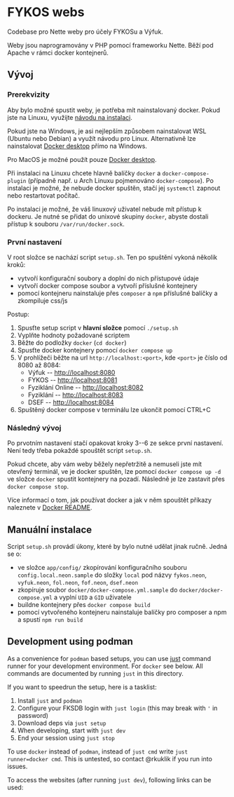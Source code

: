 # FYKOS webs

Codebase pro Nette weby pro účely FYKOSu a Výfuk.

Weby jsou naprogramovány v PHP pomocí frameworku Nette. Běží pod Apache v rámci
docker kontejnerů.

## Vývoj

### Prerekvizity

Aby bylo možné spustit weby, je potřeba mít nainstalovaný docker. Pokud jste na
Linuxu, využijte [návodu na instalaci](https://docs.docker.com/engine/install/).

Pokud jste na Windows, je asi nejlepším způsobem nainstalovat WSL (Ubuntu nebo
Debian) a využít návodu pro Linux. Alternativně lze nainstalovat [Docker
desktop](https://docs.docker.com/desktop/setup/install/windows-install/) přímo
na Windows.

Pro MacOS je možné použít pouze [Docker desktop](https://docs.docker.com/desktop/setup/install/mac-install/).

Při instalaci na Linuxu chcete hlavně balíčky `docker` a
`docker-compose-plugin` (případně např. u Arch Linuxu pojmenováno
`docker-compose`). Po instalaci je možné, že nebude docker spuštěn, stačí jej
`systemctl` zapnout nebo restartovat počítač.

Po instalaci je možné, že váš linuxový uživatel nebude mít přístup k dockeru.
Je nutné se přidat do unixové skupiny `docker`, abyste dostali přístup k
souboru `/var/run/docker.sock`.

### První nastavení

V root složce se nachází script `setup.sh`. Ten po spuštění vykoná několik kroků:

- vytvoří konfigurační soubory a doplní do nich přístupové údaje
- vytvoří docker compose soubor a vytvoří příslušné kontejnery
- pomocí kontejneru nainstaluje přes `composer` a `npm` příslušné balíčky a zkompiluje css/js

Postup:

1. Spusťte setup script v **hlavní složce** pomocí `./setup.sh`
2. Vyplňte hodnoty požadované scriptem
3. Běžte do podložky `docker` (`cd docker`)
4. Spusťte docker kontejnery pomocí `docker compose up`
5. V prohlížeči běžte na url `http://localhost:<port>`, kde `<port>` je číslo od 8080 až 8084:
    - Výfuk -- [http://localhost:8080](http://localhost:8080)
    - FYKOS -- [http://localhost:8081](http://localhost:8081)
    - Fyziklání Online -- [http://localhost:8082](http://localhost:8082)
    - Fyziklání -- [http://localhost:8083](http://localhost:8083)
    - DSEF -- [http://localhost:8084](http://localhost:8084)
6. Spuštěný docker compose v terminálu lze ukončit pomocí CTRL+C

### Následný vývoj

Po prvotním nastavení stačí opakovat kroky 3--6 ze sekce první nastavení. Není
tedy třeba pokaždé spouštět script `setup.sh`.

Pokud chcete, aby vám weby běžely nepřetržitě a nemuseli jste mít otevřený
terminál, ve je docker spuštěn, lze pomocí `docker compose up -d` ve složce
`docker` spustit kontejnery na pozadí. Následně je lze zastavit přes
`docker compose stop`.

Více informací o tom, jak používat docker a jak v něm spouštět příkazy
naleznete v [Docker README](docker/README.md).

## Manuální instalace

Script `setup.sh` provádí úkony, které by bylo nutné udělat jinak ručně. Jedná
se o:

- ve složce `app/config/` zkopírování konfiguračního souboru `config.local.neon.sample` do složky `local` pod názvy `fykos.neon`, `vyfuk.neon`, `fol.neon`, `fof.neon`, `dsef.neon`
- zkopíruje soubor `docker/docker-compose.yml.sample` do `docker/docker-compose.yml` a vyplní `UID` a `GID` uživatele
- buildne kontejnery přes `docker compose build`
- pomocí vytvořeného kontejneru nainstaluje balíčky pro composer a npm a spustí `npm run build`

## Development using podman

As a convenience for `podman` based setups, you can use [just](https://just.systems/)
command runner for your development environment. For `docker` see below. All
commands are documented by running `just` in this directory.

If you want to speedrun the setup, here is a tasklist:

1. Install `just` and `podman`
2. Configure your FKSDB login with `just login` (this may break with `'` in password)
3. Download deps via `just setup`
4. When developing, start with `just dev`
5. End your session using `just stop`

To use `docker` instead of `podman`, instead of `just cmd` write `just runner=docker cmd`.
This is untested, so contact @rkuklik if you run into issues.

To access the websites (after running `just dev`), following links can be used:
